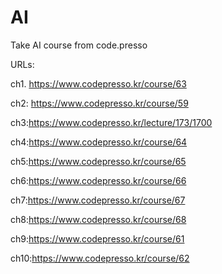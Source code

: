 # AI
Take AI course from code.presso 
 
 URLs:
 
 ch1. https://www.codepresso.kr/course/63
 
 ch2: https://www.codepresso.kr/course/59
 
 ch3:https://www.codepresso.kr/lecture/173/1700
 
 ch4:https://www.codepresso.kr/course/64
 
 ch5:https://www.codepresso.kr/course/65
 
 ch6:https://www.codepresso.kr/course/66
 
 ch7:https://www.codepresso.kr/course/67
 
 ch8:https://www.codepresso.kr/course/68
 
 ch9:https://www.codepresso.kr/course/61
 
 ch10:https://www.codepresso.kr/course/62

